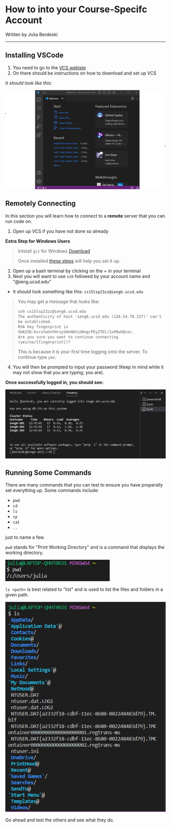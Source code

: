 # How to into your Course-Specifc Account
Written by Julia Berdeski
***
## Installing VSCode
1. You need to go to the [VCS webiste](https://code.visualstudio.com/)
2. On there should be instructions on how to download and set up VCS

*It should look like this:*

![Image](VSC-screen.png)

## Remotely Connecting
In this section you will learn how to connect to a **remote** server that you can run code on.
1. Open up VCS if you have not done so already

**Extra Step for Windows Users**
> Intstall `git` for Windows 
> [Download](https://gitforwindows.org/)
>
> Once installed [these steps](https://stackoverflow.com/a/50527994) will help you set it up.

2. Open up a bash terminal by clicking on the + in your terminal 
3. Next you will want to use `ssh` followed by your account name and "@ieng.ucsd.edu"
- It should look something like this: `cs15lsp23zz@ieng6.ucsd.edu`
> You may get a message that looks like: 
> ```
> ssh cs15lsp23zz@ieng6.ucsd.edu
> The authenticity of host 'ieng6.ucsd.edu (128.54.70.227)' can't be established.
> RSA key fingerprint is SHA256:ksruYwhnYH+sySHnHAtLUHngrPEyZTDl/1x99wUQcec.
> Are you sure you want to continue connecting (yes/no/[fingerprint])? 
> ```
> This is because it is your first time logging onto the server.
> To continue type `yes`.
4. You will then be prompted to input your password (Keep in mind while it may not show that you are typing; you are).

**Once successfully logged in, you should see:**

![Image](afterLoggingIn.PNG)

## Running Some Commands
There are many commands that you can test to ensure you have properally set everything up. 
Some commands include:
- `pwd`
- `cd` 
- `ls`
- `cp`
- `cat`
- `..`

just to name a few.

`pwd` stands for "Print Working Directory" and is a command that displays the working directory.

![Image](pwd-screenshot.png)

`ls <path>` is best related to "list" and is used to list the files and folders in a given path.

![Image](ls-screenshot.png)

Go ahead and test the others and see what they do. 
